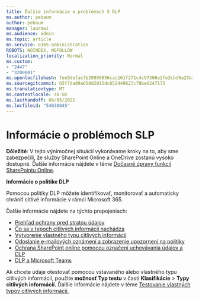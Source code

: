 ```yaml
---
title: Ďalšie informácie o problémoch S DLP
ms.author: pebaum
author: pebaum
manager: laurawi
ms.audience: admin
ms.topic: article
ms.service: o365-administration
ROBOTS: NOINDEX, NOFOLLOW
localization_priority: Normal
ms.custom:
- "2447"
- "3200001"
ms.openlocfilehash: fee9defac7b29999056cac161f271c4c97306e2fe2cbd9a23b1b956b2ee02e98
ms.sourcegitcommit: b5f7da89a650d2915dc652449623c78be6247175
ms.translationtype: MT
ms.contentlocale: sk-SK
ms.lasthandoff: 08/05/2021
ms.locfileid: "54030845"
---
```

# <a name="information-about-dlp-issues"></a>Informácie o problémoch SLP

**Dôležité**: V tejto výnimočnej situácií vykonávame kroky na to, aby sme zabezpečili, že služby SharePoint Online a OneDrive zostanú vysoko dostupné. Ďalšie informácie nájdete v téme [Dočasné úpravy funkcií SharePointu Online](https://aka.ms/ODSPAdjustments).

**Informácie o politike DLP**

Pomocou politiky DLP môžete identifikovať, monitorovať a automaticky chrániť citlivé informácie v rámci Microsoft 365.

Ďalšie informácie nájdete na týchto prepojeniach:

- [Prehľad ochrany pred stratou údajov](https://docs.microsoft.com/microsoft-365/compliance/data-loss-prevention-policies)
- [Čo sa v typoch citlivých informácií nachádza](https://docs.microsoft.com/microsoft-365/compliance/sensitive-information-type-entity-definitions)
- [Vytvorenie vlastného typu citlivých informácií](https://docs.microsoft.com/microsoft-365/compliance/create-a-custom-sensitive-information-type)
- [Odoslanie e-mailových oznámení a zobrazenie upozornení na politiky](https://docs.microsoft.com/microsoft-365/compliance/use-notifications-and-policy-tips)
- [Ochrana SharePoint online pomocou označení uchovávania údajov a DLP](https://docs.microsoft.com/microsoft-365/compliance/protect-sharepoint-online-files-with-office-365-labels-and-dlp)
- [DLP a Microsoft Teams](https://docs.microsoft.com/microsoft-365/compliance/dlp-microsoft-teams)

Ak chcete údaje otestovať pomocou vstavaného alebo vlastného typu citlivých informácií, použite **možnosť Typ testu** v časti **Klasifikácie**  >  **Typy citlivých informácií.** Ďalšie informácie nájdete v téme [Testovanie vlastných typov citlivých informácií.](https://docs.microsoft.com/microsoft-365/compliance/create-a-custom-sensitive-information-type#create-custom-sensitive-information-types-in-the-security--compliance-center)